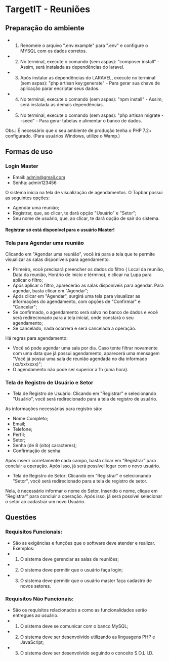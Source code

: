 # TargetIT - Reuniões 

## Preparação do ambiente

- 1) Renomeie o arquivo ".env.example" para ".env" e configure o MYSQL com os dados corretos.
- 2) No terminal, execute o comando (sem aspas): "composer install" - Assim, será instalada as dependências do laravel.
- 3) Após instalar as dependências do LARAVEL, execute no terminal (sem aspas): "php artisan key:generate" - Para gerar sua chave de aplicação parar encriptar seus dados.
- 4) No terminal, execute o comando (sem aspas): "npm install" - Assim, será instalada as demais dependências.
- 5) No terminal, execute o comando (sem aspas): "php artisan migrate --seed" - Para gerar tabelas e alimentar o banco de dados.

Obs.: É necessário que o seu ambiente de produção tenha o PHP 7.2+ configurado. (Para usuários Windows, utilize o Wamp.)

## Formas de uso
### Login Master
- Email: admin@gmail.com
- Senha: admin123456

O sistema inicia na tela de visualização de agendamentos. O Topbar possui as seguintes opções: 
- Agendar uma reunião;
- Registrar, que, ao clicar, te dará opção "Usuário" e "Setor";
- Seu nome de usuário, que, ao clicar, te dará opção de sair do sistema.
#### Registrar só está disponível para o usuário Master!

### Tela para Agendar uma reunião
Clicando em "Agendar uma reunião", você irá para a tela que te permite visualizar as salas disponíveis para agendamento.
- Primeiro, você precisará preencher os dados do filtro ( Local da reunião, Data da reunião, Horário de início e término), e clicar na Lupa para aplicar o filtro;
- Após aplicar o filtro, aparecerão as salas disponíveis para agendar. Para agendar, basta clicar em "Agendar";
- Após clicar em "Agendar", surgirá uma tela para visualizar as informações do agendamento, com opções de "Confirmar" e "Cancelar";
- Se confirmado, o agendamento será salvo no banco de dados e você será redirecionado para a tela inicial, onde constará o seu agendamento;
- Se cancelado, nada ocorrerá e será cancelada a operação.

Há regras para agendamento:
- Você só pode agendar uma sala por dia. Caso tente filtrar novamente com uma data que já possui agendamento, aparecerá uma mensagem "Você já possui uma sala de reunião agendada no dia informado (xx/xx/xxxx)";
- O agendamento não pode ser superior a 1h (uma hora).

### Tela de Registro de Usuário e Setor
- Tela de Registro de Usuário:
Clicando em "Registrar" e selecionando "Usuário", você será redirecionado para a tela de registro de usuário.

As informações necessárias para registro são:
- Nome Completo;
- Email;
- Telefone;
- Perfil;
- Setor;
- Senha (de 8 (oito) caracteres);
- Confirmação de senha.

Após inserir corretamente cada campo, basta clicar em "Registrar" para concluir a operação. Após isso, já será possível logar com o novo usuário.

- Tela de Registro de Setor:
Clicando em "Registrar" e selecionando "Setor", você será redirecionado para a tela de registro de setor.

Nela, é necessário informar o nome do Setor. Inserido o nome, clique em "Registrar" para concluir a operação. Após isso, já será possível selecionar o setor ao cadastrar um novo Usuário.


## Questões

### Requisitos Funcionais:
- São as exigências e funções que o software deve atender e realizar.
Exemplos:
- 1) O sistema deve gerenciar as salas de reuniões;
- 2) O sistema deve permitir que o usuário faça login;
- 3) O sistema deve permitir que o usuário master faça cadastro de novos setores.

### Requisitos Não Funcionais:
- São os requisitos relacionados a como as funcionalidades serão entregues ao usuário.
- 1) O sistema deve se comunicar com o banco MySQL;
- 2) O sistema deve ser desenvolvido utilizando as linguagens PHP e JavaScript;
- 3) O sistema deve ser desenvolvido seguindo o conceito S.O.L.I.D.